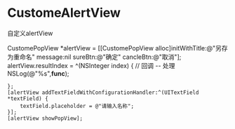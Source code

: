 # CustomeAlertView
自定义alertView

CustomePopView *alertView = [[CustomePopView alloc]initWithTitle:@"另存为重命名" message:nil sureBtn:@"确定" cancleBtn:@"取消"];
    alertView.resultIndex = ^(NSInteger index)
    {
        // 回调 -- 处理
        NSLog(@"%s",__func__);
        
        
    };
    [alertView addTextFieldWithConfigurationHandler:^(UITextField *textField) {
        textField.placeholder = @"请输入名称";
    }];
    [alertView showPopView];
